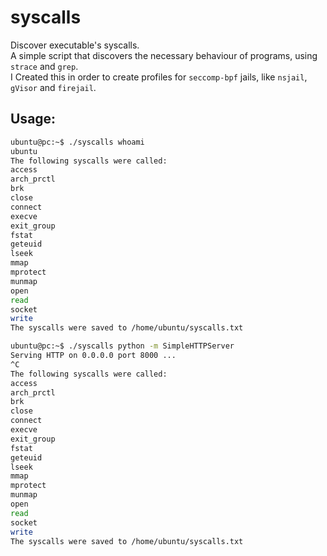 # syscalls
Discover executable's syscalls.<br>
A simple script that discovers the necessary behaviour of programs, using <code>strace</code> and <code>grep</code>.<br>
I Created this in order to create profiles for <code>seccomp-bpf</code> jails, like <code>nsjail</code>, <code>gVisor</code> and <code>firejail</code>.

## Usage:
```bash
ubuntu@pc:~$ ./syscalls whoami
ubuntu
The following syscalls were called:
access
arch_prctl
brk
close
connect
execve
exit_group
fstat
geteuid
lseek
mmap
mprotect
munmap
open
read
socket
write
The syscalls were saved to /home/ubuntu/syscalls.txt
```

```bash
ubuntu@pc:~$ ./syscalls python -m SimpleHTTPServer
Serving HTTP on 0.0.0.0 port 8000 ...
^C
The following syscalls were called:
access
arch_prctl
brk
close
connect
execve
exit_group
fstat
geteuid
lseek
mmap
mprotect
munmap
open
read
socket
write
The syscalls were saved to /home/ubuntu/syscalls.txt
```
